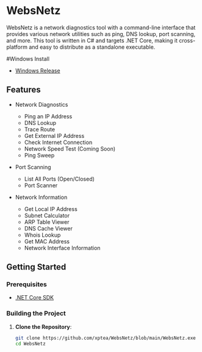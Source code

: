 # WebsNetz

WebsNetz is a network diagnostics tool with a command-line interface that provides various network utilities such as ping, DNS lookup, port scanning, and more. This tool is written in C# and targets .NET Core, making it cross-platform and easy to distribute as a standalone executable.

#Windows Install
- [Windows Release](https://github.com/xptea/WebsNetz/releases)


## Features

- Network Diagnostics
  - Ping an IP Address
  - DNS Lookup
  - Trace Route
  - Get External IP Address
  - Check Internet Connection
  - Network Speed Test (Coming Soon)
  - Ping Sweep

- Port Scanning
  - List All Ports (Open/Closed)
  - Port Scanner

- Network Information
  - Get Local IP Address
  - Subnet Calculator
  - ARP Table Viewer
  - DNS Cache Viewer
  - Whois Lookup
  - Get MAC Address
  - Network Interface Information

## Getting Started

### Prerequisites

- [.NET Core SDK](https://dotnet.microsoft.com/download)

### Building the Project

1. **Clone the Repository**:
   ```sh
   git clone https://github.com/xptea/WebsNetz/blob/main/WebsNetz.exe
   cd WebsNetz
